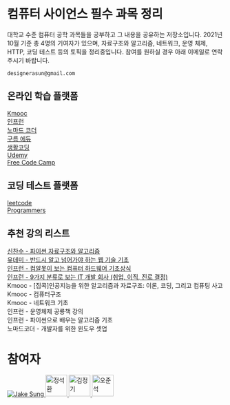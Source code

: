 # 컴퓨터 사이언스 필수 과목 정리
대학교 수준 컴퓨터 공학 과목들을 공부하고 그 내용을 공유하는 저장소입니다. 2021년 10월 기준 총 4명의 기여자가 있으며, 자료구조와 알고리즘, 네트워크, 운영 체제, HTTP, 코딩 테스트 등의 토픽을 정리중입니다. 참여를 원하실 경우 아래 이메일로 연락주시기 바랍니다. 

```
designerasun@gmail.com
```

## 온라인 학습 플랫폼
[Kmooc](http://www.kmooc.kr/) <br/>
[인프런](https://www.inflearn.com/) <br/>
[노마드 코더](https://nomadcoders.co/) <br/>
[구름 에듀](https://edu.goorm.io/) <br/>
[생활코딩](https://opentutorials.org/course/1) <br/>
[Udemy](https://www.udemy.com/) <br/>
[Free Code Camp](https://www.freecodecamp.org/learn)

## 코딩 테스트 플랫폼
[leetcode](https://leetcode.com/problemset/all/) <br/>
[Programmers](https://programmers.co.kr/learn/challenges) <br/>

## 추천 강의 리스트
[신찬수 - 파이썬 자료구조와 알고리즘](https://www.youtube.com/c/ChanSuShin/featured) <br/>
[유데미 - 반드시 알고 넘어가야 하는 웹 기술 기초](https://www.udemy.com/course/web-technology-fundamentals/) <br/>
[인프런 - 컴알못이 보는 컴퓨터 하드웨어 기초상식](https://www.inflearn.com/course/%EC%BB%B4%ED%93%A8%ED%84%B0-%ED%95%98%EB%93%9C%EC%9B%A8%EC%96%B4-%EA%B8%B0%EC%B4%88%EC%83%81%EC%8B%9D/dashboard) <br/>
[인프런 - 9가지 분류로 보는 IT 개발 회사 (취업, 이직, 진로 결정)](https://www.inflearn.com/course/9%EA%B0%80%EC%A7%80-it-%ED%9A%8C%EC%82%AC/dashboard) <br/>
Kmooc - [집콕]인공지능을 위한 알고리즘과 자료구조: 이론, 코딩, 그리고 컴퓨팅 사고 <br/>
Kmooc - 컴퓨터구조 <br/>
Kmooc - 네트워크 기초 <br/>
인프런 - 운영체제 공룡책 강의 <br/>
인프런 - 파이썬으로 배우는 알고리즘 기초 <br/>
노마드코더 - 개발자를 위한 윈도우 셋업 <br/>

# 참여자
<a href="https://github.com/developerasun">
<img src="https://github.com/developerasun.png?size=50" alt="Jake Sung"/>
</a>

<a href="https://github.com/jshhhhh">
<img src="https://github.com/jshhhhh.png" width=50px height=50px alt="정석환"/>
</a>

<a href="https://github.com/omago123">
<img src="https://github.com/omago123.png" width=50px height=50px alt="김정기"/>
</a>

<a href="https://github.com/oh971021">
<img src="https://github.com/oh971021.png" width=50px height=50px alt="오준석"/>
</a>

